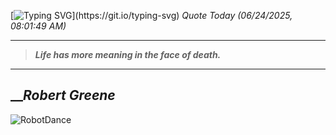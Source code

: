 [![Typing SVG](https://readme-typing-svg.herokuapp.com?font=Press+Start+2P&color=C2F784&size=35&width=900&height=100&lines=Hello+World%2C+I'm+Hung+!)](https://git.io/typing-svg) 
_Quote Today (06/24/2025, 08:01:49 AM)_
___
>**_Life has more meaning in the face of death._**
___

## __**_Robert Greene_**

![RobotDance](src/assets/images/robot-dancing-dribble.gif?style=center)
